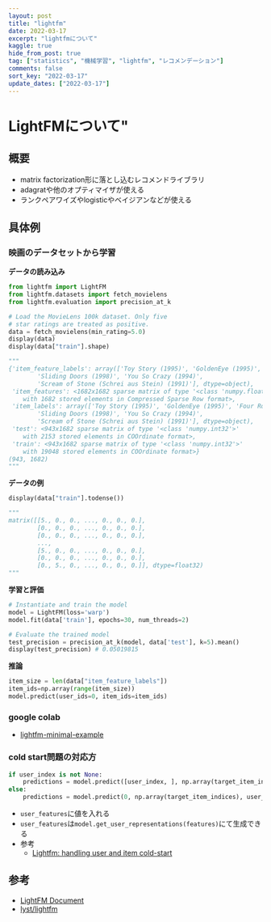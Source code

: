 ```yaml
---
layout: post
title: "lightfm"
date: 2022-03-17
excerpt: "lightfmについて"
kaggle: true
hide_from_post: true
tag: ["statistics", "機械学習", "lightfm", "レコメンデーション"]
comments: false
sort_key: "2022-03-17"
update_dates: ["2022-03-17"]
---
```


# LightFMについて"

## 概要
 - matrix factorization形に落とし込むレコメンドライブラリ
 - adagratや他のオプティマイザが使える
 - ランクペアワイズやlogisticやベイジアンなどが使える

## 具体例

### 映画のデータセットから学習

**データの読み込み**  
```python
from lightfm import LightFM
from lightfm.datasets import fetch_movielens
from lightfm.evaluation import precision_at_k

# Load the MovieLens 100k dataset. Only five
# star ratings are treated as positive.
data = fetch_movielens(min_rating=5.0)
display(data)
display(data["train"].shape)

"""
{'item_feature_labels': array(['Toy Story (1995)', 'GoldenEye (1995)', 'Four Rooms (1995)', ...,
        'Sliding Doors (1998)', 'You So Crazy (1994)',
        'Scream of Stone (Schrei aus Stein) (1991)'], dtype=object),
 'item_features': <1682x1682 sparse matrix of type '<class 'numpy.float32'>'
 	with 1682 stored elements in Compressed Sparse Row format>,
 'item_labels': array(['Toy Story (1995)', 'GoldenEye (1995)', 'Four Rooms (1995)', ...,
        'Sliding Doors (1998)', 'You So Crazy (1994)',
        'Scream of Stone (Schrei aus Stein) (1991)'], dtype=object),
 'test': <943x1682 sparse matrix of type '<class 'numpy.int32'>'
 	with 2153 stored elements in COOrdinate format>,
 'train': <943x1682 sparse matrix of type '<class 'numpy.int32'>'
 	with 19048 stored elements in COOrdinate format>}
(943, 1682)
"""
```

**データの例**  
```python
display(data["train"].todense())

"""
matrix([[5., 0., 0., ..., 0., 0., 0.],
        [0., 0., 0., ..., 0., 0., 0.],
        [0., 0., 0., ..., 0., 0., 0.],
        ...,
        [5., 0., 0., ..., 0., 0., 0.],
        [0., 0., 0., ..., 0., 0., 0.],
        [0., 5., 0., ..., 0., 0., 0.]], dtype=float32)
"""
```

**学習と評価**  
```python
# Instantiate and train the model
model = LightFM(loss='warp')
model.fit(data['train'], epochs=30, num_threads=2)

# Evaluate the trained model
test_precision = precision_at_k(model, data['test'], k=5).mean()
display(test_precision) # 0.05019815
```

**推論**  
```python
item_size = len(data["item_feature_labels"])
item_ids=np.array(range(item_size))
model.predict(user_ids=0, item_ids=item_ids)
```

### google colab
 - [lightfm-minimal-example](https://colab.research.google.com/drive/1H7eMtATU_HHrMw8v_YVcIQW5IC4w_gN4#scrollTo=GAtiKYvJmn9O)

### cold start問題の対応方

```python
if user_index is not None:
    predictions = model.predict([user_index, ], np.array(target_item_indices))
else:
    predictions = model.predict(0, np.array(target_item_indices), user_features=user_features)
```
 - `user_features`に値を入れる
 - `user_features`は`model.get_user_representations(features)`にて生成できる
 - 参考
   - [Lightfm: handling user and item cold-start](https://stackoverflow.com/questions/46924119/lightfm-handling-user-and-item-cold-start)

## 参考
 - [LightFM Document](https://making.lyst.com/lightfm/docs/lightfm.html)
 - [lyst/lightfm](https://github.com/lyst/lightfm)

